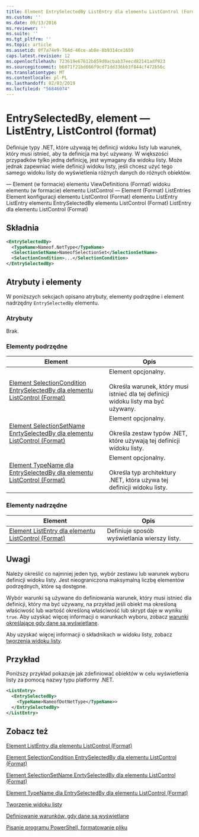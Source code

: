 ```yaml
---
title: Element EntrySelectedBy ListEntry dla elementu ListControl (Format) | Dokumentacja firmy Microsoft
ms.custom: ''
ms.date: 09/13/2016
ms.reviewer: ''
ms.suite: ''
ms.tgt_pltfrm: ''
ms.topic: article
ms.assetid: 0f7a74e9-764d-46ce-ab8e-8b9314ce1659
caps.latest.revision: 12
ms.openlocfilehash: 723619e67612b859d0acbab37eecd82141adf923
ms.sourcegitcommit: b6871f21bd666f9cd71dd336bb3f844cf472b56c
ms.translationtype: MT
ms.contentlocale: pl-PL
ms.lasthandoff: 02/03/2019
ms.locfileid: "56846074"
---
```

# <a name="entryselectedby-element-for-listentry-for-listcontrol-format"></a>EntrySelectedBy, element — ListEntry, ListControl (format)

Definiuje typy .NET, które używają tej definicji widoku listy lub warunek, który musi istnieć, aby ta definicja ma być używany. W większości przypadków tylko jedną definicję, jest wymagany dla widoku listy. Może jednak zapewniać wiele definicji widoku listy, jeśli chcesz użyć tego samego widoku listy do wyświetlenia różnych danych do różnych obiektów.

— Element (w formacie) elementu ViewDefinitions (Format) widoku elementu (w formacie) elementu ListControl — Element (Format) ListEntries Element konfiguracji elementu ListControl (Format) elementu ListEntry ListEntry elementu EntrySelectedBy elementu ListControl (Format) ListEntry dla elementu ListControl (Format)

## <a name="syntax"></a>Składnia

```xml
<EntrySelectedBy>
  <TypeName>Nameof.NetType</TypeName>
  <SelectionSetName>NameofSelectionSet</SelectionSetName>
  <SelectionCondition>...</SelectionCondition>
</EntrySelectedBy>
```

## <a name="attributes-and-elements"></a>Atrybuty i elementy

W poniższych sekcjach opisano atrybuty, elementy podrzędne i element nadrzędny `EntrySelectedBy` elementu.

### <a name="attributes"></a>Atrybuty

Brak.

### <a name="child-elements"></a>Elementy podrzędne

|Element|Opis|
|-------------|-----------------|
|[Element SelectionCondition EntrySelectedBy dla elementu ListControl (Format)](./selectioncondition-element-for-entryselectedby-for-listcontrol-format.md)|Element opcjonalny.<br /><br /> Określa warunek, który musi istnieć dla tej definicji widoku listy ma być używany.|
|[Element SelectionSetName EnrtySelectedBy dla elementu ListControl (Format)](./selectionsetname-element-for-entryselectedby-for-listcontrol-format.md)|Element opcjonalny.<br /><br /> Określa zestaw typów .NET, które używają tej definicji widoku listy.|
|[Element TypeName dla EntrySelectedBy dla elementu ListControl (Format)](./typename-element-for-entryselectedby-for-listcontrol-format.md)|Element opcjonalny.<br /><br /> Określa typ architektury .NET, która używa tej definicji widoku listy.|

### <a name="parent-elements"></a>Elementy nadrzędne

|Element|Opis|
|-------------|-----------------|
|[Element ListEntry dla elementu ListControl (Format)](./listentry-element-for-listcontrol-format.md)|Definiuje sposób wyświetlania wierszy listy.|

## <a name="remarks"></a>Uwagi

Należy określić co najmniej jeden typ, wybór zestawu lub warunek wyboru definicji widoku listy. Jest nieograniczona maksymalną liczbę elementów podrzędnych, które są dostępne.

Wybór warunki są używane do definiowania warunek, który musi istnieć dla definicji, który ma być używany, na przykład jeśli obiekt ma określoną właściwość lub wartość określoną właściwość lub skrypt daje w wyniku `true`. Aby uzyskać więcej informacji o warunkach wyboru, zobacz [warunki określające gdy dane są wyświetlane](./defining-conditions-for-displaying-data.md).

Aby uzyskać więcej informacji o składnikach w widoku listy, zobacz [tworzenia widoku listy](./creating-a-list-view.md).

## <a name="example"></a>Przykład

Poniższy przykład pokazuje jak zdefiniować obiektów w celu wyświetlenia listy za pomocą nazwy typu platformy .NET.

```xml
<ListEntry>
  <EntrySelectedBy>
    <TypeName>NameofDotNetType</TypeName>>
  </EntrySelectedBy>
</ListEntry>
```

## <a name="see-also"></a>Zobacz też

[Element ListEntry dla elementu ListControl (Format)](./listentry-element-for-listcontrol-format.md)

[Element SelectionCondition EntrySelectedBy dla elementu ListControl (Format)](./selectioncondition-element-for-entryselectedby-for-listcontrol-format.md)

[Element SelectionSetName EnrtySelectedBy dla elementu ListControl (Format)](./selectionsetname-element-for-entryselectedby-for-listcontrol-format.md)

[Element TypeName dla EntrySelectedBy dla elementu ListControl (Format)](./typename-element-for-entryselectedby-for-listcontrol-format.md)

[Tworzenie widoku listy](./creating-a-list-view.md)

[Definiowanie warunków, gdy dane są wyświetlane](./defining-conditions-for-displaying-data.md)

[Pisanie programu PowerShell, formatowanie pliku](./writing-a-powershell-formatting-file.md)
